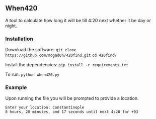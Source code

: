 ## When420

A tool to calculate how long it will be till 4:20 next whether it be day or night. 

### Installation
Download the software:
`git clone https://github.com/mogad0n/420find.git`
`cd 420find/`

Install the dependencies:
`pip install -r requirements.txt`

To run:
`python when420.py`

### Example

Upon running the file you will be prompted to provide a location.

```
Enter your location: Constantinople
8 hours, 20 minutes, and 17 seconds until next 4:20 for +03
```

